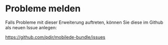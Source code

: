 # Probleme melden

Falls Probleme mit dieser Erweiterung auftreten, können Sie diese im Github als neuen Issue anlegen: 

https://github.com/pdir/mobilede-bundle/issues